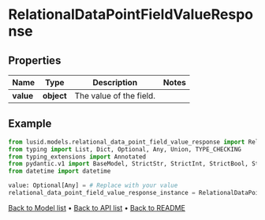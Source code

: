 # RelationalDataPointFieldValueResponse

## Properties
Name | Type | Description | Notes
------------ | ------------- | ------------- | -------------
**value** | **object** | The value of the field. | 
## Example

```python
from lusid.models.relational_data_point_field_value_response import RelationalDataPointFieldValueResponse
from typing import List, Dict, Optional, Any, Union, TYPE_CHECKING
from typing_extensions import Annotated
from pydantic.v1 import BaseModel, StrictStr, StrictInt, StrictBool, StrictFloat, StrictBytes, Field, validator, ValidationError, conlist, constr
from datetime import datetime

value: Optional[Any] = # Replace with your value
relational_data_point_field_value_response_instance = RelationalDataPointFieldValueResponse(value=value)

```

[Back to Model list](../README.md#documentation-for-models) &#8226; [Back to API list](../README.md#documentation-for-api-endpoints) &#8226; [Back to README](../README.md)

